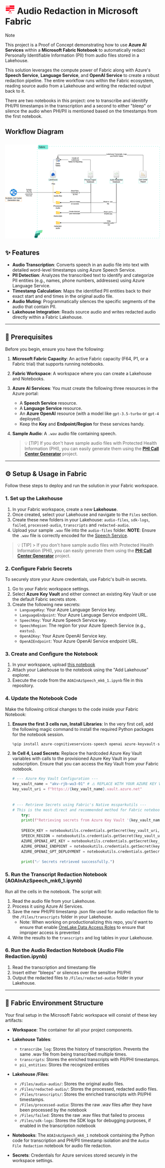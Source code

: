 # ![redaction-icon](../imgs/redaction-icon.png) Audio Redaction in Microsoft Fabric

> [!NOTE]
> This project is a Proof of Concept demonstrating how to use **Azure AI Services** within a **Microsoft Fabric Notebook** to automatically redact Personally Identifiable Information (PII) from audio files stored in a Lakehouse.

This solution leverages the compute power of Fabric along with Azure's **Speech Service**, **Language Service**, and **OpenAI Service** to create a robust redaction pipeline. The entire workflow runs within the Fabric ecosystem, reading source audio from a Lakehouse and writing the redacted output back to it. 

There are two notebooks in this project: one to transcribe and idenitify PHI/PII timestamps in the transcription and a second to either "bleep" or silence the audio when PHI/PII is mentioned based on the timestamps from the first notebook. 

## Workflow Diagram

![Fabric workflow diagram](../imgs/Call%20Center%20Project.png) 
---

## ✨ Features

* **Audio Transcription**: Converts speech in an audio file into text with detailed word-level timestamps using Azure Speech Service.
* **PII Detection**: Analyzes the transcribed text to identify and categorize PII entities (e.g., names, phone numbers, addresses) using Azure Language Service.
* **Timestamp Calculation**: Maps the identified PII entities back to their exact start and end times in the original audio file.
* **Audio Muting**: Programmatically silences the specific segments of the audio that contain PII.
* **Lakehouse Integration**: Reads source audio and writes redacted audio directly within a Fabric Lakehouse.

---

## 🔧 Prerequisites

Before you begin, ensure you have the following:

1.  **Microsoft Fabric Capacity**: An active Fabric capacity (F64, P1, or a Fabric trial) that supports running notebooks.
2.  **Fabric Workspace**: A workspace where you can create a Lakehouse and Notebooks.
3.  **Azure AI Services**: You must create the following three resources in the Azure portal:
    * A **Speech Service** resource.
    * A **Language Service** resource.
    * An **Azure OpenAI** resource (with a model like `gpt-3.5-turbo` or `gpt-4` deployed).
    * Keep the **Key** and **Endpoint/Region** for these services handy.
4.  **Sample Audio**: A `.wav` audio file containing speech.

    > 💡 [TIP]
    > If you don't have sample audio files with Protected Health Information (PHI), you can easily generate them using the **[PHI Call Center Generator](https://github.com/kfprugger/cc-proj)** project.

---

## ⚙️ Setup & Usage in Fabric

Follow these steps to deploy and run the solution in your Fabric workspace.

### 1. Set up the Lakehouse

1.  In your Fabric workspace, create a new **Lakehouse**.
2.  Once created, select your Lakehouse and navigate to the `Files` section.
3.  Create these new folders in your Lakehouse: `audio-files`, `sdk-logs`, `failed`, `processed-audio`, `transcripts` and `redacted-audio`.
4.  Upload your sample `.wav` file into the `audio-files` folder. **NOTE**: Ensure the `.wav` file is correctly encoded for the [Speech Service](https://learn.microsoft.com/en-us/azure/ai-services/speech-service/how-to-use-codec-compressed-audio-input-streams?tabs=windows%2Cdebian%2Cjava-android%2Cterminal&pivots=programming-language-csharp).

> 💡 [TIP]
    > If you don't have sample audio files with Protected Health Information (PHI), you can easily generate them using the **[PHI Call Center Generator](https://github.com/kfprugger/cc-proj)** project.


### 2. Configure Fabric Secrets

To securely store your Azure credentials, use Fabric's built-in secrets.

1.  Go to your Fabric workspace settings.
2.  Select **Azure Key Vault** and either connect an existing Key Vault or use the default Fabric secrets store.
3.  Create the following new secrets:
    * `LanguageKey`: Your Azure Language Service key.
    * `LanguageEndpoint`: Your Azure Language Service endpoint URL.
    * `SpeechKey`: Your Azure Speech Service key.
    * `SpeechRegion`: The region for your Azure Speech Service (e.g., `eastus`).
    * `OpenAIKey`: Your Azure OpenAI Service key.
    * `OpenAIEndpoint`: Your Azure OpenAI Service endpoint URL.

### 3. Create and Configure the Notebook

1.  In your workspace, upload [this notebook](/FabricProjectsnPOCs/audio-redaction/AOAInAzSpeech_mk6_1.Notebook/)
2.  Attach your Lakehouse to the notebook using the "Add Lakehouse" explorer.
3.  Execute the code from the `AOAInAzSpeech_mk6_1.ipynb` file in this repository.

### 4. Update the Notebook Code

Make the following critical changes to the code inside your Fabric Notebook:

1.  **Ensure the first 3 cells run, Install Libraries**: In the very first cell, add the following magic command to install the required Python packages for the notebook session.
    ```python
    %pip install azure-cognitiveservices-speech openai azure-keyvault-secrets azure-identity
    ```

2.  **In Cell 4, Load Secrets**: Replace the hardcoded Azure Key Vault variables with calls to the provisioned Azure Key Vault in your subscription. Ensure that you can access the Key Vault from your Fabric notebook.
    ```python
    # --- Azure Key Vault Configuration ---
    key_vault_name = "akv-rjb-wu3-01" # ⚠️ REPLACE WITH YOUR AZURE KEY VAULT NAME ⚠️
    key_vault_uri = f"https://{key_vault_name}.vault.azure.net"


    # --- Retrieve Secrets using Fabric's Native mssparkutils ---
    # This is the most direct and recommended method for Fabric notebooks. ⚠️ ENSURE THESE SECRETS EXIST IN YOUR AZURE KEY VAULT ⚠️
        try:
        print(f"Retrieving secrets from Azure Key Vault '{key_vault_name}' using mssparkutils...")

        SPEECH_KEY = notebookutils.credentials.getSecret(key_vault_uri, "SPEECH-KEY")
        SPEECH_REGION = notebookutils.credentials.getSecret(key_vault_uri, "SPEECH-REGION")
        AZURE_OPENAI_API_KEY = notebookutils.credentials.getSecret(key_vault_uri, "AZURE-OPENAI-API-KEY")
        AZURE_OPENAI_ENDPOINT = notebookutils.credentials.getSecret(key_vault_uri, "AZURE-OPENAI-ENDPOINT")
        AZURE_OPENAI_GPT_DEPLOYMENT = notebookutils.credentials.getSecret(key_vault_uri, "AZURE-OPENAI-GPT-DEPLOYMENT")

        print("✅ Secrets retrieved successfully.")

    ```



### 5. Run the Transcript Redaction Notebook (AOAInAzSpeech_mk6_1.ipynb)

Run all the cells in the notebook. The script will:
1.  Read the audio file from your Lakehouse.
2.  Process it using Azure AI Services.
3.  Save the new PHI/PII timestamp .json file used for audio redaction file to the `/Files/transcripts` folder in your Lakehouse.
    - Note: When working on productionalizing this repo, you'd want to ensure that enable [OneLake Data Access Roles](https://learn.microsoft.com/en-us/fabric/onelake/security/get-started-data-access-roles) to ensure that improper access is prevented
4. Write the results to the `transcripts` and log tables in your Lakehouse.


### 6. Run the Audio Redaction Notebook (Audio File Redaction.ipynb)
1. Read the transcription and timestamp file
2. Insert either "bleeps" or silences over the sensitive PII/PHI 
3. Output the redacted files to `/Files/redacted-audio` folder in your Lakehouse.

---

## 📁 Fabric Environment Structure

Your final setup in the Microsoft Fabric workspace will consist of these key artifacts:

* **Workspace**: The container for all your project components.
* **Lakehouse Tables**:
    * `transcribe_log`: Stores the history of transcription. Prevents the same .wav file from being transcribed multiple times.
    * `transcripts`: Stores the enriched transcripts with PII/PHI timestamps.
    * `pii_entities`: Stores the recognized entities 
* **Lakehouse /Files**:
    * `/Files/audio-audio/`: Stores the original audio files.
    * `/Files/redacted-audio/`: Stores the processed, redacted audio files.
    * `/Files/transcripts/`: Stores the enriched transcripts with PII/PHI timestamps.
    * `/Files/processed-audio`: Stores the raw .wav files after they have been processed by the notebook
    * `/Files/failed`: Stores the raw .wav files that failed to process
    * `/Files/sdk-logs`: Stores the SDK logs for debugging purposes, if enabled in the transcription notebook

* **Notebooks**: The `AOAInAzSpeech_mk6_1` notebook containing the Python code for transcription and PHI/PII timestamp isolation and the `Audio File Redaction` notebook for audio file redaction.
* **Secrets**: Credentials for Azure services stored securely in the workspace settings.